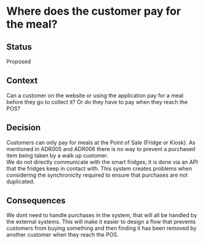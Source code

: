 # Where does the customer pay for the meal?

## Status
Proposed

## Context
Can a customer on the website or using the application pay for a meal before they go to collect it? Or do they have to pay when they reach the POS?

## Decision
Customers can only pay for meals at the Point of Sale (Fridge or Kiosk).  As mentioned in ADR005 and ADR006 there is no way to prevent a purchased item being taken by a walk up customer.  
We do not directly communicate with the smart fridges; it is done via an API that the fridges keep in contact with. This system creates problems when considering the synchronicity required to ensure that purchases are not duplicated.

## Consequences
We dont need to handle purchases in the system, that will all be handled by the external systems. 
This will make it easier to design a flow that prevents customers from buying something and then finding it has been removed by another customer when they reach the POS.
